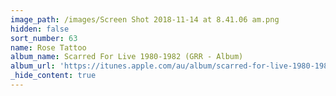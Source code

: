 ```yaml
---
image_path: /images/Screen Shot 2018-11-14 at 8.41.06 am.png
hidden: false
sort_number: 63
name: Rose Tattoo
album_name: Scarred For Live 1980-1982 (GRR - Album)
album_url: 'https://itunes.apple.com/au/album/scarred-for-live-1980-1982/1438170596'
_hide_content: true
---
```


